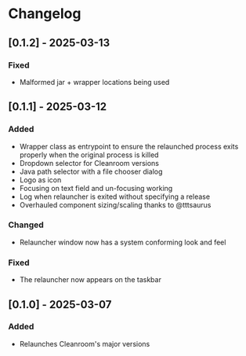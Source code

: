 # Changelog

## [0.1.2] - 2025-03-13

### Fixed
- Malformed jar + wrapper locations being used

## [0.1.1] - 2025-03-12

### Added
- Wrapper class as entrypoint to ensure the relaunched process exits properly when the original process is killed
- Dropdown selector for Cleanroom versions
- Java path selector with a file chooser dialog
- Logo as icon
- Focusing on text field and un-focusing working
- Log when relauncher is exited without specifying a release
- Overhauled component sizing/scaling thanks to @tttsaurus

### Changed
- Relauncher window now has a system conforming look and feel

### Fixed
- The relauncher now appears on the taskbar

## [0.1.0] - 2025-03-07

### Added
- Relaunches Cleanroom's major versions